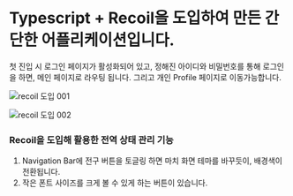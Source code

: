 # Typescript + Recoil을 도입하여 만든 간단한 어플리케이션입니다.

<p>첫 진입 시 로그인 페이지가 활성화되어 있고, 정해진 아이디와 비밀번호를 통해 로그인을 하면, 메인 페이지로 라우팅 됩니다. 그리고 개인 Profile 페이지로 이동가능합니다.</p>

![recoil 도입 001](https://user-images.githubusercontent.com/99726297/202218673-a817e191-a414-45f9-a077-4fdc55c4c0ab.jpeg)

![recoil 도입 002](https://user-images.githubusercontent.com/99726297/202218688-e6255dec-1277-4c4d-b465-81d7b0496df7.jpeg)

### Recoil을 도입해 활용한 전역 상태 관리 기능
1. Navigation Bar에 전구 버튼을 토글링 하면 마치 화면 테마를 바꾸듯이, 배경색이 전환됩니다.
2. 작은 폰트 사이즈를 크게 볼 수 있게 하는 버튼이 있습니다.